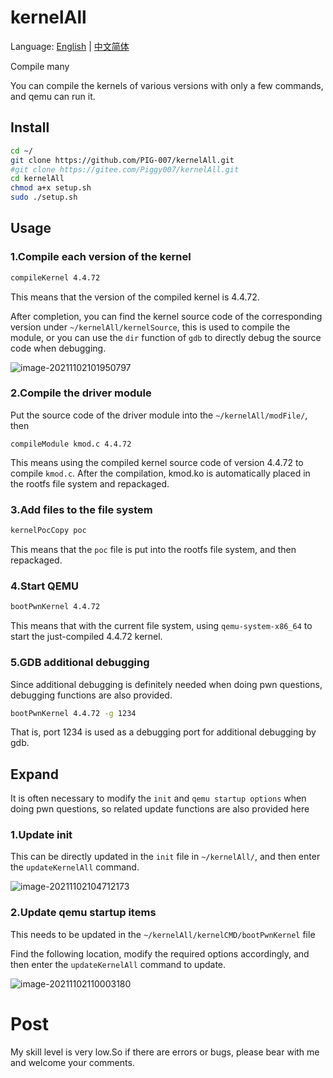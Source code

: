 # kernelAll

Language: [English](https://github.com/PIG-007/kernelAll/blob/master/README_en-US.md) | [中文简体](https://github.com/PIG-007/kernelAll/blob/master/README.md)

Compile many 

You can compile the kernels of various versions with only a few commands, and qemu can run it.

## Install

```bash
cd ~/
git clone https://github.com/PIG-007/kernelAll.git
#git clone https://gitee.com/Piggy007/kernelAll.git
cd kernelAll
chmod a+x setup.sh
sudo ./setup.sh
```

## Usage

### 1.Compile each version of the kernel 

```bash
compileKernel 4.4.72
```

This means that the version of the compiled kernel is 4.4.72. 

After completion, you can find the kernel source code of the corresponding version under `~/kernelAll/kernelSource`, this is used to compile the module, or you can use the `dir` function of `gdb` to directly debug the source code when debugging.

![image-20211102101950797](https://pig-007.oss-cn-beijing.aliyuncs.com/img/20211102101957.png)

### 2.Compile the driver module 

Put the source code of the driver module into the `~/kernelAll/modFile/`, then 

```
compileModule kmod.c 4.4.72
```

This means using the compiled kernel source code of version 4.4.72 to compile `kmod.c`. After the compilation, kmod.ko is automatically placed in the rootfs file system and repackaged. 

### 3.Add files to the file system 

```bash
kernelPocCopy poc
```

This means that the `poc` file is put into the rootfs file system, and then repackaged. 

### 4.Start QEMU 

```bash
bootPwnKernel 4.4.72
```

This means that with the current file system, using `qemu-system-x86_64` to start the just-compiled 4.4.72 kernel. 

### 5.GDB additional debugging 

Since additional debugging is definitely needed when doing pwn questions, debugging functions are also provided.

```bash
bootPwnKernel 4.4.72 -g 1234
```

That is, port 1234 is used as a debugging port for additional debugging by gdb.



## Expand

It is often necessary to modify the `init` and `qemu startup options` when doing pwn questions, so related update functions are also provided here

### 1.Update init 

This can be directly updated in the `init` file in `~/kernelAll/`, and then enter the `updateKernelAll` command.

![image-20211102104712173](https://pig-007.oss-cn-beijing.aliyuncs.com/img/20211102104712.png)

### 2.Update qemu startup items

This needs to be updated in the `~/kernelAll/kernelCMD/bootPwnKernel` file 

Find the following location, modify the required options accordingly, and then enter the `updateKernelAll` command to update. 

![image-20211102110003180](https://pig-007.oss-cn-beijing.aliyuncs.com/img/20211102110003.png)



# Post

My skill level is very low.So if there are errors or bugs, please bear with me and welcome your comments. 

